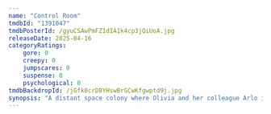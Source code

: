 ```yaml
---
name: "Control Room"
tmdbId: "1391047"
tmdbPosterId: /gyuCSAwPmFZIdIA1k4cp3jQiUoA.jpg
releaseDate: 2025-04-16
categoryRatings:
    gore: 0
    creepy: 0
    jumpscares: 0
    suspense: 0
    psychological: 0
tmdbBackdropId: /jGfk0crD8YHswBrGCwKfgwptd9j.jpg
synopsis: "A distant space colony where Olivia and her colleague Arlo is in charge of the colony's control room, ensuring the safety and well-being of the community. But the colony comes under siege from alien creatures."
---
```

